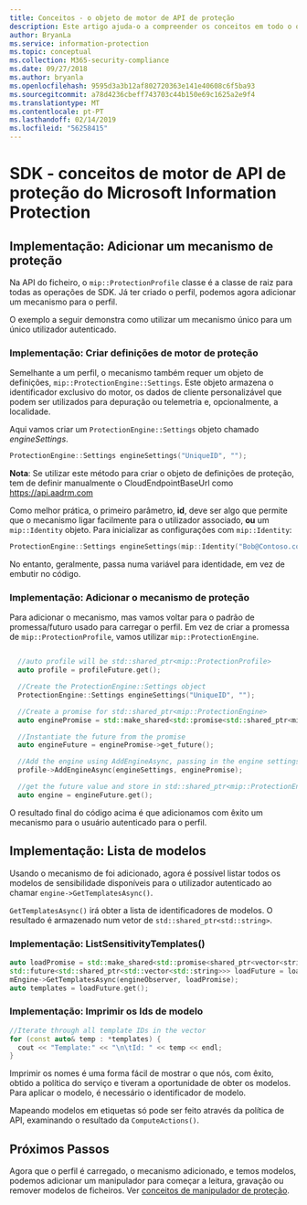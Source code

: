 ```yaml
---
title: Conceitos - o objeto de motor de API de proteção
description: Este artigo ajuda-o a compreender os conceitos em todo o objeto de motor de proteção, o que é criada durante a inicialização do aplicativo.
author: BryanLa
ms.service: information-protection
ms.topic: conceptual
ms.collection: M365-security-compliance
ms.date: 09/27/2018
ms.author: bryanla
ms.openlocfilehash: 9595d3a3b12af802720363e141e40608c6f5ba93
ms.sourcegitcommit: a78d4236cbeff743703c44b150e69c1625a2e9f4
ms.translationtype: MT
ms.contentlocale: pt-PT
ms.lasthandoff: 02/14/2019
ms.locfileid: "56258415"
---
```

# <a name="microsoft-information-protection-sdk---protection-api-engine-concepts"></a>SDK - conceitos de motor de API de proteção do Microsoft Information Protection

## <a name="implementation-add-a-protection-engine"></a>Implementação: Adicionar um mecanismo de proteção

Na API do ficheiro, o `mip::ProtectionProfile` classe é a classe de raiz para todas as operações de SDK. Já ter criado o perfil, podemos agora adicionar um mecanismo para o perfil.

O exemplo a seguir demonstra como utilizar um mecanismo único para um único utilizador autenticado.

### <a name="implementation-create-protection-engine-settings"></a>Implementação: Criar definições de motor de proteção

Semelhante a um perfil, o mecanismo também requer um objeto de definições, `mip::ProtectionEngine::Settings`. Este objeto armazena o identificador exclusivo do motor, os dados de cliente personalizável que podem ser utilizados para depuração ou telemetria e, opcionalmente, a localidade.

Aqui vamos criar um `ProtectionEngine::Settings` objeto chamado *engineSettings*. 

```cpp
ProtectionEngine::Settings engineSettings("UniqueID", "");
```

**Nota**: Se utilizar este método para criar o objeto de definições de proteção, tem de definir manualmente o CloudEndpointBaseUrl como https://api.aadrm.com

Como melhor prática, o primeiro parâmetro, **id**, deve ser algo que permite que o mecanismo ligar facilmente para o utilizador associado, **ou** um `mip::Identity` objeto. Para inicializar as configurações com `mip::Identity`:

```cpp
ProtectionEngine::Settings engineSettings(mip::Identity("Bob@Contoso.com", "");
```

No entanto, geralmente, passa numa variável para identidade, em vez de embutir no código.

### <a name="implementation-add-the-protection-engine"></a>Implementação: Adicionar o mecanismo de proteção

Para adicionar o mecanismo, mas vamos voltar para o padrão de promessa/futuro usado para carregar o perfil. Em vez de criar a promessa de `mip::ProtectionProfile`, vamos utilizar `mip::ProtectionEngine`.

```cpp

  //auto profile will be std::shared_ptr<mip::ProtectionProfile>
  auto profile = profileFuture.get();

  //Create the ProtectionEngine::Settings object
  ProtectionEngine::Settings engineSettings("UniqueID", "");

  //Create a promise for std::shared_ptr<mip::ProtectionEngine>
  auto enginePromise = std::make_shared<std::promise<std::shared_ptr<mip::ProtectionEngine>>>();

  //Instantiate the future from the promise
  auto engineFuture = enginePromise->get_future();

  //Add the engine using AddEngineAsync, passing in the engine settings and the promise
  profile->AddEngineAsync(engineSettings, enginePromise);

  //get the future value and store in std::shared_ptr<mip::ProtectionEngine>
  auto engine = engineFuture.get();
```

O resultado final do código acima é que adicionamos com êxito um mecanismo para o usuário autenticado para o perfil.

## <a name="implementation-list-templates"></a>Implementação: Lista de modelos

Usando o mecanismo de foi adicionado, agora é possível listar todos os modelos de sensibilidade disponíveis para o utilizador autenticado ao chamar `engine->GetTemplatesAsync()`. 

`GetTemplatesAsync()` irá obter a lista de identificadores de modelos. O resultado é armazenado num vetor de `std::shared_ptr<std::string>`.

### <a name="implementation-listsensitivitytemplates"></a>Implementação: ListSensitivityTemplates()

```cpp
auto loadPromise = std::make_shared<std::promise<shared_ptr<vector<string>>>>();
std::future<std::shared_ptr<std::vector<std::string>>> loadFuture = loadPromise->get_future();
mEngine->GetTemplatesAsync(engineObserver, loadPromise);
auto templates = loadFuture.get();
```

### <a name="implementation-print-the-template-ids"></a>Implementação: Imprimir os Ids de modelo

```cpp
//Iterate through all template IDs in the vector
for (const auto& temp : *templates) {
  cout << "Template:" << "\n\tId: " << temp << endl;
}
```

Imprimir os nomes é uma forma fácil de mostrar o que nós, com êxito, obtido a política do serviço e tiveram a oportunidade de obter os modelos. Para aplicar o modelo, é necessário o identificador de modelo.

Mapeando modelos em etiquetas só pode ser feito através da política de API, examinando o resultado da `ComputeActions()`.

## <a name="next-steps"></a>Próximos Passos

Agora que o perfil é carregado, o mecanismo adicionado, e temos modelos, podemos adicionar um manipulador para começar a leitura, gravação ou remover modelos de ficheiros. Ver [conceitos de manipulador de proteção](concept-handler-protection-cpp.md).
